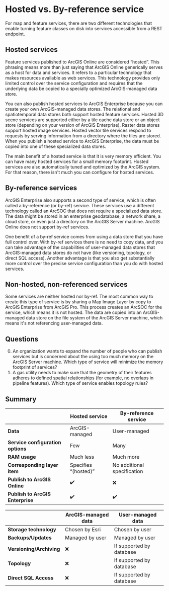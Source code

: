 # Hosted vs. By-reference service

For map and feature services, there are two different technologies that enable turning feature classes on disk into services accessible from a REST endpoint. 

## Hosted services
Feature services published to ArcGIS Online are considered “hosted”. This phrasing means more than just saying that ArcGIS Online generically serves as a host for data and services. It refers to a particular technology that makes resources available as web services. This technology provides only limited control over the service configuration and requires that the underlying data be copied to a specially optimized ArcGIS-managed data store.

You can also publish hosted services to ArcGIS Enterprise because you can create your own ArcGIS-managed data stores. The relational and spatiotemporal data stores both support hosted feature services. Hosted 3D scene services are supported either by a tile cache data store or an object store (depending on your version of ArcGIS Enterprise). Raster data stores support hosted image services. Hosted vector tile services respond to requests by serving information from a directory where the tiles are stored. When you publish a hosted service to ArcGIS Enterprise, the data must be copied into one of these specialized data stores.

The main benefit of a hosted service is that it is very memory efficient. You can have many hosted services for a small memory footprint. Hosted services are also automatically tuned and optimized by the ArcGIS system. For that reason, there isn't much you can configure for hosted services.

## By-reference services
ArcGIS Enterprise also supports a second type of service, which is often called a by-reference (or by-ref) service. These services use a different technology called an ArcSOC that does not require a specialized data store. The data might be stored in an enterprise geodatabase, a network share, a cloud store, or even just a directory on the ArcGIS Server machine. ArcGIS Online does not support by-ref services.

One benefit of a by-ref service comes from using a data store that you have full control over. With by-ref services there is no need to copy data, and you can take advantage of the capabilities of user-managed data stores that ArcGIS-managed data stores do not have (like versioning, topology, or direct SQL access). Another advantage is that you also get substantially more control over the precise service configuration than you do with hosted services.

## Non-hosted, non-referenced services
Some services are neither hosted nor by-ref. The most common way to create this type of service is by sharing a Map Image Layer by copy to ArcGIS Enterprise from ArcGIS Pro. This process creates an ArcSOC for the service, which means it is not hosted. The data are copied into an ArcGIS-managed data store on the file system of the ArcGIS Server machine, which means it's not referencing user-managed data. 

## Questions
0. An organization wants to expand the number of people who can publish services but is concerned about the using too much memory on the ArcGIS Server machine. Which type of service will minimize the memory footprint of services?
0. A gas utility needs to make sure that the geometry of their features adheres to defined spatial relationships (for example, no overlaps in pipeline features). Which type of service enables topology rules?

## Summary
|                                   | Hosted service       | By-reference service        |
| --------------------------------- | -------------------- | --------------------------- |
| **Data**                          | ArcGIS-managed       | User-managed                |
| **Service configuration options** | Few                  | Many                        |
| **RAM usage**                     | Much less            | Much more                   |
| **Corresponding layer item**      | Specifies “(hosted)” | No additional specification |
| **Publish to ArcGIS Online**      | ✔️                   | ❌                         |
| **Publish to ArcGIS Enterprise**  | ✔️                   | ✔️                         |

|                          | ArcGIS-managed data | User-managed data        |
| ------------------------ | ------------------- | ------------------------ |
| **Storage technology**   | Chosen by Esri	     | Chosen by user           |
| **Backups/Updates**      | Managed by user     | Managed by user          |
| **Versioning/Archiving** | ❌                  | If supported by database |
| **Topology**             | ❌                  | If supported by database |
| **Direct SQL Access**    | ❌                  | If supported by database |
